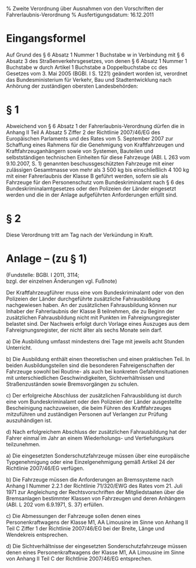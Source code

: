 % Zweite Verordnung über Ausnahmen von den Vorschriften der Fahrerlaubnis-Verordnung
% Ausfertigungsdatum: 16.12.2011
 
# Eingangsformel

Auf Grund des § 6 Absatz 1 Nummer 1 Buchstabe w in Verbindung mit § 6 Absatz 3 des Straßenverkehrsgesetzes, von denen § 6 Absatz 1 Nummer 1 Buchstabe w durch Artikel 1 Buchstabe a Doppelbuchstabe cc des Gesetzes vom 3. Mai 2005 (BGBl. I S. 1221) geändert worden ist, verordnet das Bundesministerium für Verkehr, Bau und Stadtentwicklung nach Anhörung der zuständigen obersten Landesbehörden:

# § 1

Abweichend von § 6 Absatz 1 der Fahrerlaubnis-Verordnung dürfen die in Anhang II Teil A Absatz 5 Ziffer 2 der Richtlinie 2007/46/EG des Europäischen Parlaments und des Rates vom 5. September 2007 zur Schaffung eines Rahmens für die Genehmigung von Kraftfahrzeugen und Kraftfahrzeuganhängern sowie von Systemen, Bauteilen und selbstständigen technischen Einheiten für diese Fahrzeuge (ABl. L 263 vom 9.10.2007, S. 1) genannten beschussgeschützten Fahrzeuge mit einer zulässigen Gesamtmasse von mehr als 3 500 kg bis einschließlich 4 100 kg mit einer Fahrerlaubnis der Klasse B geführt werden, sofern sie als Fahrzeuge für den Personenschutz vom Bundeskriminalamt nach § 6 des Bundeskriminalamtgesetzes oder den Polizeien der Länder eingesetzt werden und die in der Anlage aufgeführten Anforderungen erfüllt sind.

# § 2

Diese Verordnung tritt am Tag nach der Verkündung in Kraft.

# Anlage – (zu § 1)

(Fundstelle: BGBl. I 2011, 3114;  
bzgl. der einzelnen Änderungen vgl. Fußnote)

Der Kraftfahrzeugführer muss eine vom Bundeskriminalamt oder von den Polizeien der Länder durchgeführte zusätzliche Fahrausbildung nachgewiesen haben. An der zusätzlichen Fahrausbildung können nur Inhaber der Fahrerlaubnis der Klasse B teilnehmen, die zu Beginn der zusätzlichen Fahrausbildung nicht mit Punkten im Fahreignungsregister belastet sind. Der Nachweis erfolgt durch Vorlage eines Auszuges aus dem Fahreignungsregister, der nicht älter als sechs Monate sein darf.   

a) Die Ausbildung umfasst mindestens drei Tage mit jeweils acht Stunden Unterricht.

b) Die Ausbildung enthält einen theoretischen und einen praktischen Teil. In beiden Ausbildungsteilen sind die besonderen Fahreigenschaften der Fahrzeuge sowohl bei Routine- als auch bei konkreten Gefahrensituationen mit unterschiedlichen Geschwindigkeiten, Sichtverhältnissen und Straßenzuständen sowie Bremsvorgängen zu schulen.

c) Der erfolgreiche Abschluss der zusätzlichen Fahrausbildung ist durch eine vom Bundeskriminalamt oder den Polizeien der Länder ausgestellte Bescheinigung nachzuweisen, die beim Führen des Kraftfahrzeuges mitzuführen und zuständigen Personen auf Verlangen zur Prüfung auszuhändigen ist.

d) Nach erfolgreichem Abschluss der zusätzlichen Fahrausbildung hat der Fahrer einmal im Jahr an einem Wiederholungs- und Vertiefungskurs teilzunehmen.

a) Die eingesetzten Sonderschutzfahrzeuge müssen über eine europäische Typgenehmigung oder eine Einzelgenehmigung gemäß Artikel 24 der Richtlinie 2007/46/EG verfügen.

b) Die Fahrzeuge müssen die Anforderungen an Bremssysteme nach Anhang I Nummer 2.2.1 der Richtlinie 71/320/EWG des Rates vom 21. Juli 1971 zur Angleichung der Rechtsvorschriften der Mitgliedstaaten über die Bremsanlagen bestimmter Klassen von Fahrzeugen und deren Anhängern (ABl. L 202 vom 6.9.1971, S. 37) erfüllen.

c) Die Abmessungen der Fahrzeuge sollen denen eines Personenkraftwagens der Klasse M1, AA Limousine im Sinne von Anhang II Teil C Ziffer 1 der Richtlinie 2007/46/EG bei der Breite, Länge und Wendekreis entsprechen.

d) Die Sichtverhältnisse der eingesetzten Sonderschutzfahrzeuge müssen denen eines Personenkraftwagens der Klasse M1, AA Limousine im Sinne von Anhang II Teil C der Richtlinie 2007/46/EG entsprechen.

